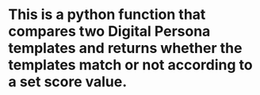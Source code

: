 # This is a python function that compares two Digital Persona templates and returns whether the templates match or not according to a set score value.
